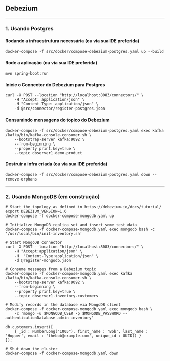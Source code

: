 ## Debezium

---

### 1. Usando Postgres

#### Rodando a infraestrutura necessária (ou via sua IDE preferida)
```shell
docker-compose -f src/docker/compose-debezium-postgres.yaml up --build
```

#### Rode a aplicação (ou via sua IDE preferida)
```shell
mvn spring-boot:run 
```

#### Inicie o Connector do Debezium para Postgres
```shell
curl -X POST --location "http://localhost:8083/connectors/" \
    -H "Accept: application/json" \
    -H "Content-Type: application/json" \
    -d @src/connector/register-postgres.json
```

#### Consumindo mensagens do topico do Debezium
```shell
docker-compose -f src/docker/compose-debezium-postgres.yaml exec kafka /kafka/bin/kafka-console-consumer.sh \
    --bootstrap-server kafka:9092 \
    --from-beginning \
    --property print.key=true \
    --topic dbserver1.demo.product
```

#### Destruir a infra criada (ou via sua IDE preferida)
```shell
docker-compose -f src/docker/compose-debezium-postgres.yaml down --remove-orphans
```

---

### 2. Usando MongoDB (em construção)

```shell
# Start the topology as defined in https://debezium.io/docs/tutorial/
export DEBEZIUM_VERSION=1.6
docker-compose -f docker-compose-mongodb.yaml up

# Initialize MongoDB replica set and insert some test data
docker-compose -f docker-compose-mongodb.yaml exec mongodb bash -c '/usr/local/bin/init-inventory.sh'

# Start MongoDB connector
curl -X POST --location "http://localhost:8083/connectors/" \
    -H "Accept:application/json" \ 
    -H  "Content-Type:application/json" \
    -d @register-mongodb.json

# Consume messages from a Debezium topic
docker-compose -f docker-compose-mongodb.yaml exec kafka /kafka/bin/kafka-console-consumer.sh \
    --bootstrap-server kafka:9092 \
    --from-beginning \
    --property print.key=true \
    --topic dbserver1.inventory.customers

# Modify records in the database via MongoDB client
docker-compose -f docker-compose-mongodb.yaml exec mongodb bash \
    -c 'mongo -u $MONGODB_USER -p $MONGODB_PASSWORD --authenticationDatabase admin inventory'

db.customers.insert([
    { _id : NumberLong("1005"), first_name : 'Bob', last_name : 'Hopper', email : 'thebob@example.com', unique_id : UUID() }
]);

# Shut down the cluster
docker-compose -f docker-compose-mongodb.yaml down
```